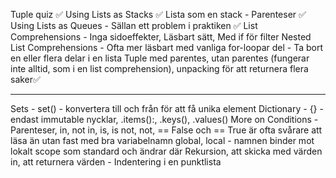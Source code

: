 Tuple quiz ✅
Using Lists as Stacks ✅
Lista som en stack - Parenteser ✅
Using Lists as Queues - Sällan ett problem i praktiken ✅
List Comprehensions - Inga sidoeffekter, Läsbart sätt, Med if för filter
Nested List Comprehensions - Ofta mer läsbart med vanliga for-loopar
del - Ta bort en eller flera delar i en lista
Tuple med parentes, utan parentes (fungerar inte alltid, som i en list comprehension), unpacking för att returnera flera saker✅

---

Sets - set() - konvertera till och från för att få unika element
Dictionary - {} - endast immutable nycklar, .items():, .keys(), .values()
More on Conditions - Parenteser, in, not in, is, is not, not, == False och == True är ofta svårare att läsa än utan fast med bra variabelnamn
global, local - namnen binder mot lokalt scope som standard och ändrar där
Rekursion, att skicka med värden in, att returnera värden - Indentering i en punktlista
